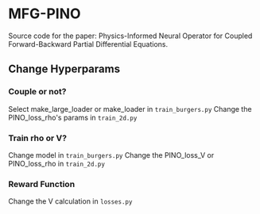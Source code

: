 # MFG-PINO

Source code for the paper: Physics-Informed Neural Operator for Coupled Forward-Backward Partial Differential Equations.

## Change Hyperparams

### Couple or not?

Select make_large_loader or make_loader in `train_burgers.py`
Change the PINO_loss_rho's params in `train_2d.py`

### Train rho or V?

Change model in `train_burgers.py`
Change the PINO_loss_V or PINO_loss_rho in `train_2d.py`

### Reward Function

Change the V calculation in `losses.py`
